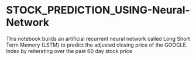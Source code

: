 # STOCK_PREDICTION_USING-Neural-Network
This notebook builds an artificial recurrent neural network called Long Short Term Memory (LSTM) to predict the adjusted closing price of the GOOGLE. Index by reiterating over the past 60 day stock price
